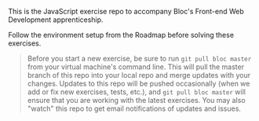 This is the JavaScript exercise repo to accompany Bloc's Front-end Web Development apprenticeship.

Follow the environment setup from the Roadmap before solving these exercises.

> Before you start a new exercise, be sure to run `git pull bloc master` from your virtual machine's command line. This will pull the master branch of this repo into your local repo and merge updates with your changes. Updates to this repo will be pushed occasionally (when we add or fix new exercises, tests, etc.), and `git pull bloc master` will ensure that you are working with the latest exercises. You may also "watch" this repo to get email notifications of updates and issues.
